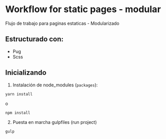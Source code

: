 # Workflow for static pages - modular

Flujo de trabajo para paginas estaticas - Modularizado

## Estructurado con:
- Pug
- Scss

## Inicializando

1. Instalación de node_modules (`packages`):
``` 
yarn install
```
o
```
npm install
```

2. Puesta en marcha gulpfiles (run project)

```
gulp
```
